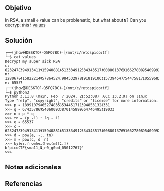 ## Objetivo
In RSA, a small `e` value can be problematic, but what about `N`? Can you decrypt this? [values](https://mercury.picoctf.net/static/51d68e61bb41207a55f24e753f07c5a3/values)
## Solución
```
┌──(jhow㉿DESKTOP-Q5FQ7BC)-[/mnt/c/retospicoctf]
└─$ cat values
Decrypt my super sick RSA:
c: 62324783949134119159408816513334912534343517300880137691662780895409992760262021
n: 1280678415822214057864524798453297819181910621573945477544758171055968245116423923
e: 65537
┌──(jhow㉿DESKTOP-Q5FQ7BC)-[/mnt/c/retospicoctf]
└─$ python3
Python 3.11.8 (main, Feb  7 2024, 21:52:08) [GCC 13.2.0] on linux
Type "help", "copyright", "credits" or "license" for more information.
>>> p = 1899107986527483535344517113948531328331
>>> q = 674357869540600933870145899564746495319033
>>> n = p * q
>>> tn = (p -1) * (q - 1)
>>> e = 65537
>>> c = 62324783949134119159408816513334912534343517300880137691662780895409992760262021
>>> d = pow(e, -1, tn)
>>> m = pow(c, d, n)
>>> bytes.fromhex(hex(m)[2:])
b'picoCTF{sma11_N_n0_g0od_05012767}'
>>>
```
## Notas adicionales

## Referencias